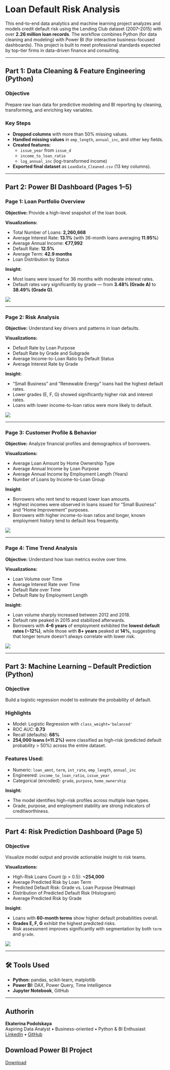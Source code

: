 # Loan Default Risk Analysis

This end-to-end data analytics and machine learning project analyzes and models credit default risk using the Lending Club dataset (2007–2015) with over **2.26 million loan records**. The workflow combines Python (for data cleaning and modeling) with Power BI (for interactive business-focused dashboards). This project is built to meet professional standards expected by top-tier firms in data-driven finance and consulting.

---

## Part 1: Data Cleaning & Feature Engineering (Python)

### Objective
Prepare raw loan data for predictive modeling and BI reporting by cleaning, transforming, and enriching key variables.

### Key Steps
- **Dropped columns** with more than 50% missing values.
- **Handled missing values** in `emp_length`, `annual_inc`, and other key fields.
- **Created features:**
  - `issue_year` from `issue_d`
  - `income_to_loan_ratio`
  - `log_annual_inc` (log-transformed income)
- **Exported final dataset** as `LoanData_Cleaned.csv` (13 key columns).

---

## Part 2: Power BI Dashboard (Pages 1–5)

### Page 1: Loan Portfolio Overview
**Objective:** Provide a high-level snapshot of the loan book.

**Visualizations:**
- Total Number of Loans: **2,260,668**
- Average Interest Rate: **13.1%** (with 36-month loans averaging **11.95%**)
- Average Annual Income: **€77,992**
- Default Rate: **12.5%**
- Average Term: **42.9 months**
- Loan Distribution by Status

**Insight:**
- Most loans were issued for 36 months with moderate interest rates.
- Default rates vary significantly by grade — from **3.48% (Grade A)** to **38.49% (Grade G)**.

![](Page%201.png)

---

### Page 2: Risk Analysis
**Objective:** Understand key drivers and patterns in loan defaults.

**Visualizations:**
- Default Rate by Loan Purpose
- Default Rate by Grade and Subgrade
- Average Income-to-Loan Ratio by Default Status
- Average Interest Rate by Grade

**Insight:**
- “Small Business” and “Renewable Energy” loans had the highest default rates.
- Lower grades (E, F, G) showed significantly higher risk and interest rates.
- Loans with lower income-to-loan ratios were more likely to default.

![](Page%202.png)

---

### Page 3: Customer Profile & Behavior
**Objective:** Analyze financial profiles and demographics of borrowers.

**Visualizations:**
- Average Loan Amount by Home Ownership Type
- Average Annual Income by Loan Purpose
- Average Annual Income by Employment Length (Years)
- Number of Loans by Income-to-Loan Group

**Insight:**
- Borrowers who rent tend to request lower loan amounts.
- Highest incomes were observed in loans issued for “Small Business” and “Home Improvement” purposes.
- Borrowers with higher income-to-loan ratios and longer, known employment history tend to default less frequently.

![](Page%203.png)

---

### Page 4: Time Trend Analysis
**Objective:** Understand how loan metrics evolve over time.

**Visualizations:**
- Loan Volume over Time
- Average Interest Rate over Time
- Default Rate over Time
- Default Rate by Employment Length

**Insight:**
- Loan volume sharply increased between 2012 and 2018.
- Default rate peaked in 2015 and stabilized afterwards.
- Borrowers with **4–6 years** of employment exhibited the **lowest default rates (~12%)**, while those with **8+ years** peaked at **14%,** suggesting that longer tenure doesn't always correlate with lower risk.

![](Page%204.png)

---

## Part 3: Machine Learning – Default Prediction (Python)

### Objective
Build a logistic regression model to estimate the probability of default.

### Highlights
- Model: Logistic Regression with `class_weight='balanced'`
- ROC AUC: **0.73**
- Recall (defaults): **68%**
- **254,000 loans (≈11.2%)** were classified as high-risk (predicted default probability > 50%) across the entire dataset.

### Features Used:
- Numeric: `loan_amnt`, `term`, `int_rate`, `emp_length`, `annual_inc`
- Engineered: `income_to_loan_ratio`, `issue_year`
- Categorical (encoded): `grade`, `purpose`, `home_ownership`

**Insight:**
- The model identifies high-risk profiles across multiple loan types.
- Grade, purpose, and employment stability are strong indicators of creditworthiness.

---

## Part 4: Risk Prediction Dashboard (Page 5)

### Objective
Visualize model output and provide actionable insight to risk teams.

**Visualizations:**
- High-Risk Loans Count (p > 0.5): **~254,000**
- Average Predicted Risk by Loan Term
- Predicted Default Risk: Grade vs. Loan Purpose (Heatmap)
- Distribution of Predicted Default Risk (Histogram)
- Average Predicted Risk by Grade

**Insight:**
- Loans with **60-month terms** show higher default probabilities overall.
- **Grades E, F, G** exhibit the highest predicted risks.
- Risk assessment improves significantly with segmentation by both `term` and `grade`.

![](Page%202.png)

---

## 🛠 Tools Used
- **Python:** pandas, scikit-learn, matplotlib
- **Power BI:** DAX, Power Query, Time Intelligence
- **Jupyter Notebook**, GitHub

---

## Authorin
**Ekaterina Podolskaya**  
Aspiring Data Analyst • Business-oriented • Python & BI Enthusiast  
[LinkedIn](https://www.linkedin.com/in/ekaterina-podolskaya) • [GitHub](https://github.com/Ekaterina-Podolskaya)

## Download Power BI Project
[Download](https://drive.google.com/file/d/1C5fht_mZ8U_XBfHt117EAu5pOyqR9vYm/view?usp=sharing)

